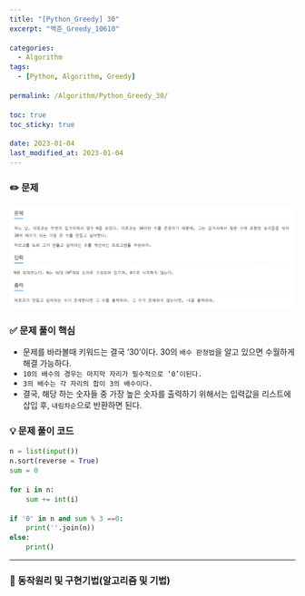 ```yaml
---
title: "[Python_Greedy] 30"
excerpt: "백준_Greedy_10610"

categories:
  - Algorithm
tags:
  - [Python, Algorithm, Greedy]

permalink: /Algorithm/Python_Greedy_30/

toc: true
toc_sticky: true

date: 2023-01-04
last_modified_at: 2023-01-04
---
```

### ✏️ 문제

![10610.png](/assets/images/posts_img/10610.png)

### ✅ 문제 풀이 핵심

- 문제를 바라볼때 키워드는 결국 ‘30’이다. 30의 `배수 판정법`을 알고 있으면 수월하게 해결 가능하다.
- `10의 배수의 경우는 마지막 자리가 필수적으로 ‘0’이된다.`
- `3의 배수는 각 자리의 합이 3의 배수이다.`
- 결국, 해당 하는 숫자들 중 가장 높은 숫자를 출력하기 위해서는 입력값을 리스트에 삽입 후, `내림차순`으로 반환하면 된다.

### 💡 문제 풀이 코드

```python
n = list(input())
n.sort(reverse = True)
sum = 0

for i in n:
    sum += int(i)
    
if '0' in n and sum % 3 ==0:
    print(''.join(n))
else:
    print()
```

---

### 🚀 동작원리 및 구현기법(알고리즘 및 기법)